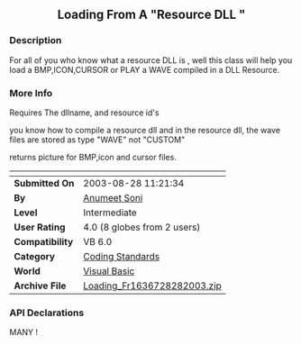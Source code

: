 ﻿<div align="center">

## Loading From A "Resource DLL "


</div>

### Description

For all of you who know what a resource DLL is , well this class will help you load a BMP,ICON,CURSOR or PLAY a WAVE compiled in a DLL Resource.
 
### More Info
 
Requires The dllname, and resource id's

you know how to compile a resource dll and in the resource dll, the wave files are stored as type "WAVE" not "CUSTOM"

returns picture for BMP,icon and cursor files.


<span>             |<span>
---                |---
**Submitted On**   |2003-08-28 11:21:34
**By**             |[Anumeet Soni](https://github.com/Planet-Source-Code/PSCIndex/blob/master/ByAuthor/anumeet-soni.md)
**Level**          |Intermediate
**User Rating**    |4.0 (8 globes from 2 users)
**Compatibility**  |VB 6\.0
**Category**       |[Coding Standards](https://github.com/Planet-Source-Code/PSCIndex/blob/master/ByCategory/coding-standards__1-43.md)
**World**          |[Visual Basic](https://github.com/Planet-Source-Code/PSCIndex/blob/master/ByWorld/visual-basic.md)
**Archive File**   |[Loading\_Fr1636728282003\.zip](https://github.com/Planet-Source-Code/anumeet-soni-loading-from-a-resource-dll__1-48050/archive/master.zip)

### API Declarations

MANY !





